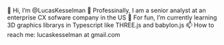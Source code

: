  👋 Hi, I’m @LucasKesselman
 🏢 Professinally, I am a senior analyst at an enterprise CX sofware company in the US
 🌱 For fun, I’m currently learning 3D graphics librarys in Typescript like THREE.js and babylon.js
 📫 How to reach me: lucaskesselman at gmail.com

<!---
LucasKesselman/LucasKesselman is a ✨ special ✨ repository because its `README.md` (this file) appears on your GitHub profile.
You can click the Preview link to take a look at your changes.
--->

